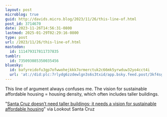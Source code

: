 ```yaml
---
layout: post
microblog: true
guid: http://davids.micro.blog/2023/11/26/this-line-of.html
post_id: 3714670
date: 2023-11-26T14:56:31-0800
lastmod: 2025-01-29T02:29:16-0800
type: post
url: /2023/11/26/this-line-of.html
mastodon:
  id: 111479317811737835
tumblr:
  id: 735093085350035456
bluesky:
  id: bafyreidofu3gp7ofwwohejkkk7ormerctuk2c66mk5yrwduw32yo4cct4i
  url: 'at://did:plc:7rlydg6zzdewlgn3s6s3txid/app.bsky.feed.post/3kf4sgjjlnp2w'
---
```

This line of argument always confuses me. The vision for sustainable affordable housing = housing density, which often includes taller buildings.

"[Santa Cruz doesn’t need taller buildings; it needs a vision for sustainable affordable housing](https://lookout.co/santacruz/community-voices/opinion-from-community-voices/story/2023-11-26/santa-cruz-doesnt-need-taller-buildings-it-needs-a-vision-for-sustainable-affordable-housing)" via Lookout Santa Cruz
